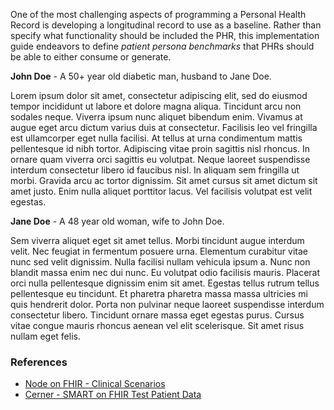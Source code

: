 One of the most challenging aspects of programming a Personal Health Record is developing a longitudinal record to use as a baseline.  Rather than specify what functionality should be included the PHR, this implementation guide endeavors to define _patient persona benchmarks_ that PHRs should be able to either consume or generate.  

**John Doe** - A 50+ year old diabetic man, husband to Jane Doe.

Lorem ipsum dolor sit amet, consectetur adipiscing elit, sed do eiusmod tempor incididunt ut labore et dolore magna aliqua. Tincidunt arcu non sodales neque. Viverra ipsum nunc aliquet bibendum enim. Vivamus at augue eget arcu dictum varius duis at consectetur. Facilisis leo vel fringilla est ullamcorper eget nulla facilisi. At tellus at urna condimentum mattis pellentesque id nibh tortor. Adipiscing vitae proin sagittis nisl rhoncus. In ornare quam viverra orci sagittis eu volutpat. Neque laoreet suspendisse interdum consectetur libero id faucibus nisl. In aliquam sem fringilla ut morbi. Gravida arcu ac tortor dignissim. Sit amet cursus sit amet dictum sit amet justo. Enim nulla aliquet porttitor lacus. Vel facilisis volutpat est velit egestas.

**Jane Doe** - A 48 year old woman, wife to John Doe.

Sem viverra aliquet eget sit amet tellus. Morbi tincidunt augue interdum velit. Nec feugiat in fermentum posuere urna. Elementum curabitur vitae nunc sed velit dignissim. Nulla facilisi nullam vehicula ipsum a. Nunc non blandit massa enim nec dui nunc. Eu volutpat odio facilisis mauris. Placerat orci nulla pellentesque dignissim enim sit amet. Egestas tellus rutrum tellus pellentesque eu tincidunt. Et pharetra pharetra massa massa ultricies mi quis hendrerit dolor. Porta non pulvinar neque laoreet suspendisse interdum consectetur libero. Tincidunt ornare massa eget egestas purus. Cursus vitae congue mauris rhoncus aenean vel elit scelerisque. Sit amet risus nullam eget felis.



### References  

- [Node on FHIR - Clinical Scenarios](https://github.com/clinical-meteor/clinical-scenarios)    
- [Cerner - SMART on FHIR Test Patient Data](https://docs.google.com/document/d/10RnVyF1etl_17pyCyK96tyhUWRbrTyEcqpwzW-Z-Ybs/edit)  

